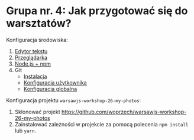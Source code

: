 # Grupa nr. 4: Jak przygotować się do warsztatów?

Konfiguracja środowiska:

1. [Edytor tekstu](/workshop-setup/partials/edytor-tekstu.html)
2. [Przeglądarka](/workshop-setup/partials/przegladarka.html)
3. [Node.js + npm](/workshop-setup/partials/node+npm.html)
4. Git
    + [Instalacja](/workshop-setup/partials/git.html)
    + [Konfiguracja użytkownika](/workshop-setup/partials/git-konfiguracja-uzytkownika.html)
    + [Konfiguracja globalna](/workshop-setup/partials/git-konfiguracja-globalna.html)

Konfiguracja projektu `warsawjs-workshop-26-my-photos`:

1. Sklonować projekt
    <https://github.com/woprzech/warsawjs-workshop-26-my-photos>
2. Zainstalować zależności w projekcie za pomocą polecenia `npm install` lub `yarn`.
